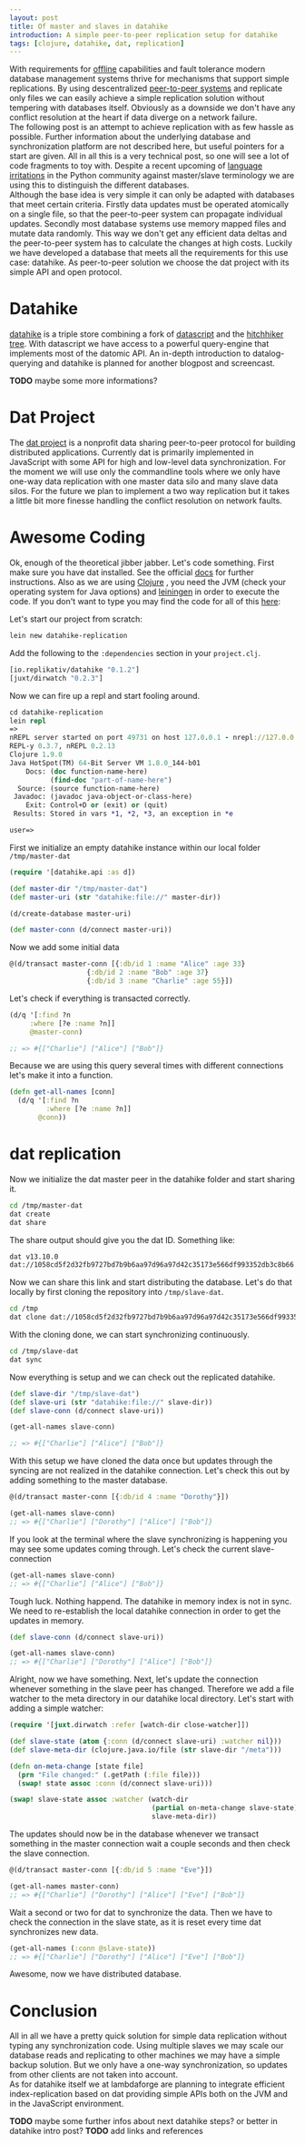 ```yaml
---
layout: post
title: Of master and slaves in datahike
introduction: A simple peer-to-peer replication setup for datahike
tags: [clojure, datahike, dat, replication]
---
```


With requirements for [offline](http://offlinefirst.org/) capabilities and fault tolerance modern database management systems thrive for mechanisms that support simple replications. By using descentralized [peer-to-peer systems](https://ieeexplore.ieee.org/document/990434/) and replicate only files we can easily achieve a simple replication solution without tempering with databases itself. Obviously as a downside we don't have any conflict resolution at the heart if data diverge on a network failure.   
The following post is an attempt to achieve replication with as few hassle as possible. Further information about the underlying database and synchronization platform are not described here, but useful pointers for a start are given. All in all this is a very technical post, so one will see a lot of code fragments to toy with. Despite a recent upcoming of [language irritations](https://bugs.python.org/issue34605) in the Python community against master/slave terminology we are using this to distinguish the different databases.   
Although the base idea is very simple it can only be adapted with databases that meet certain criteria. Firstly data updates must be operated atomically on a single file, so that the peer-to-peer system can propagate individual updates. Secondly most database systems use memory mapped files and mutate data randomly. This way we don't get any efficient data deltas and the peer-to-peer system has to calculate the changes at high costs. Luckily we have developed a database that meets all the requirements for this use case: datahike. As peer-to-peer solution we choose the dat project with its simple API and open protocol.

# Datahike
[datahike](https://github.com/replikativ/datahike) is a triple store combining a fork of [datascript](https://github.com/tonsky/datascript) and the [hitchhiker tree](https://github.com/datacrypt-project/hitchhiker-tree). With datascript we have access to a powerful query-engine that implements most of the datomic API. An in-depth introduction to datalog-querying and datahike is planned for another blogpost and screencast.

**TODO** maybe some more informations?

# Dat Project
The [dat project](https://datproject.org/) is a nonprofit data sharing peer-to-peer protocol for building distributed applications. Currently dat is primarily implemented in JavaScript with some API for high and low-level data synchronization. For the moment we will use only the commandline tools where we only have one-way data replication with one master data silo and many slave data silos. For the future we plan to implement a two way replication but it takes a little bit more finesse handling the conflict resolution on network faults.

# Awesome Coding

Ok, enough of the theoretical jibber jabber. Let's code something. First make sure you have dat installed. See the official [docs](https://docs.datproject.org/install) for further instructions. Also as we are using [Clojure](https://clojure.org/) , you need the JVM (check your operating system for Java options) and [leiningen](https://leiningen.org/) in order to execute the code. If you don't want to type you may find the code for all of this [here](https://github.com/kordano/datahike-sync): 

Let's start our project from scratch:

```bash
lein new datahike-replication
```

Add the following to the `:dependencies` section in your `project.clj`.

```clojure
[io.replikativ/datahike "0.1.2"]
[juxt/dirwatch "0.2.3"]
```

Now we can fire up a repl and start fooling around.

```clojure
cd datahike-replication
lein repl
=>
nREPL server started on port 49731 on host 127.0.0.1 - nrepl://127.0.0.1:49731
REPL-y 0.3.7, nREPL 0.2.13
Clojure 1.9.0
Java HotSpot(TM) 64-Bit Server VM 1.8.0_144-b01
    Docs: (doc function-name-here)
          (find-doc "part-of-name-here")
  Source: (source function-name-here)
 Javadoc: (javadoc java-object-or-class-here)
    Exit: Control+D or (exit) or (quit)
 Results: Stored in vars *1, *2, *3, an exception in *e

user=>
```

First we initialize an empty datahike instance within our local folder `/tmp/master-dat`

```clojure
(require '[datahike.api :as d])

(def master-dir "/tmp/master-dat")
(def master-uri (str "datahike:file://" master-dir))

(d/create-database master-uri)

(def master-conn (d/connect master-uri))
```

Now we add some initial data


```clojure
@(d/transact master-conn [{:db/id 1 :name "Alice" :age 33}
                   {:db/id 2 :name "Bob" :age 37}
                   {:db/id 3 :name "Charlie" :age 55}])

```

Let's check if everything is transacted correctly.

```clojure
(d/q '[:find ?n
     :where [?e :name ?n]]
     @master-conn)

;; => #{["Charlie"] ["Alice"] ["Bob"]}
```

Because we are using this query several times with different connections let's make it into a function.
```clojure
(defn get-all-names [conn]
  (d/q '[:find ?n
         :where [?e :name ?n]]
       @conn))
```

# dat replication
Now we initialize the dat master peer in the datahike folder and start sharing it.

```bash
cd /tmp/master-dat
dat create
dat share
```

The share output should give you the dat ID. Something like:

```bash
dat v13.10.0
dat://1058cd5f2d32fb9727bd7b9b6aa97d96a97d42c35173e566df993352db3c8b66
```

Now we can share this link and start distributing the database. Let's do that locally by first cloning the repository into `/tmp/slave-dat`.

```bash
cd /tmp
dat clone dat://1058cd5f2d32fb9727bd7b9b6aa97d96a97d42c35173e566df993352db3c8b66 slave-dat
```

With the cloning done, we can start synchronizing continuously.

```bash
cd /tmp/slave-dat
dat sync
```

Now everything is setup and we can check out the replicated datahike.

```clojure
(def slave-dir "/tmp/slave-dat")
(def slave-uri (str "datahike:file://" slave-dir))
(def slave-conn (d/connect slave-uri))

(get-all-names slave-conn)

;; => #{["Charlie"] ["Alice"] ["Bob"]}
```

With this setup we have cloned the data once but updates through the syncing are not realized in the datahike connection. Let's check this out by adding something to the master database.

```clojure
@(d/transact master-conn [{:db/id 4 :name "Dorothy"}])

(get-all-names slave-conn)
;; => #{["Charlie"] ["Dorothy"] ["Alice"] ["Bob"]}

```

If you look at the terminal where the slave synchronizing is happening you may see some updates coming through. Let's check the current slave-connection

```clojure
(get-all-names slave-conn)
;; => #{["Charlie"] ["Alice"] ["Bob"]}
```

Tough luck. Nothing happend. The datahike in memory index is not in sync. We need to re-establish the local datahike connection in order to get the updates in memory.

```clojure
(def slave-conn (d/connect slave-uri))

(get-all-names slave-conn)
;; => #{["Charlie"] ["Dorothy"] ["Alice"] ["Bob"]}
```

Alright, now we have something. Next, let's update the connection whenever something in the slave peer has changed. Therefore we add a file watcher to the meta directory in our datahike local directory. Let's start with adding a simple watcher:

```clojure
(require '[juxt.dirwatch :refer [watch-dir close-watcher]])

(def slave-state (atom {:conn (d/connect slave-uri) :watcher nil}))
(def slave-meta-dir (clojure.java.io/file (str slave-dir "/meta")))

(defn on-meta-change [state file]
  (prn "File changed:" (.getPath (:file file)))
  (swap! state assoc :conn (d/connect slave-uri)))

(swap! slave-state assoc :watcher (watch-dir
                                   (partial on-meta-change slave-state)
                                   slave-meta-dir))
```

The updates should now be in the database whenever we transact something in the master connection wait a couple seconds and then check the slave connection.

```clojure
@(d/transact master-conn [{:db/id 5 :name "Eve"}])

(get-all-names master-conn)
;; => #{["Charlie"] ["Dorothy"] ["Alice"] ["Eve"] ["Bob"]}
```
Wait a second or two for dat to synchronize the data. Then we have to check the connection in the slave state, as it is reset every time dat synchronizes new data.
```clojure
(get-all-names (:conn @slave-state))
;; => #{["Charlie"] ["Dorothy"] ["Alice"] ["Eve"] ["Bob"]}
```
Awesome, now we have distributed database.

# Conclusion
All in all we have a pretty quick solution for simple data replication without typing any synchronization code. Using multiple slaves we may scale our database reads and replicating to other machines we may have a simple backup solution. But we only have a one-way synchronization, so updates from other clients are not taken into account.   
As for datahike itself we at lambdaforge are planning to integrate efficient index-replication based on dat providing simple APIs both on the JVM and in the JavaScript environment. 

**TODO** maybe some further infos about next datahike steps? or better in datahike intro post?
**TODO** add links and references
